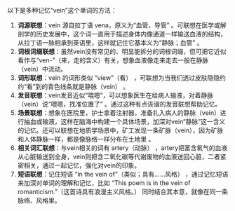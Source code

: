 以下是多种记忆“vein”这个单词的方法：
1. **词源联想**：vein 源自拉丁语 vena，原义为“血管，导管” 。可联想在医学或解剖学的历史发展中，这个词一直用于描述身体内像通道一样输送血液的结构，从拉丁语一脉相承到英语里，这样就记住它基本义为“静脉；血管” 。
2. **词根词缀联想**：虽然vein没有常见的、明显能拆分的词根词缀，但可把它近似看作与“ven-”（来，走的含义）有关，想象血液像走来走去一般在静脉（vein）中流动。
3. **词形联想**：vein 的词形类似 “view”（看） ，可联想为当我们透过皮肤隐隐约约“看”到的青色线条就是静脉（vein） 。
4. **发音联想**：vein发音近似“喂嗯”，可以想象医生在给病人输液，对着静脉（vein）说“喂嗯，找准位置了” 。通过这种有点诙谐的发音联想帮助记忆。
5. **场景联想**：想象在医院里，护士拿着注射器，准备扎入病人的静脉（vein）进行抽血或输液，这样在脑海中构建一个具体场景，加深对vein“静脉”这一含义的记忆。还可以联想在地质学场景中，矿工发现一条矿脉（vein），因为矿脉和人体静脉一样，都是像脉络一样分布在土地里 。
6. **相关词汇联想**：与vein相关的词有 artery（动脉） ，artery把富含氧气的血液从心脏输送到全身，vein则把含二氧化碳等代谢废物的血液送回心脏，二者紧密相关，通过一起记忆，强化对vein的印象。
7. **短语联想**：记住短语 “in the vein of”（类似；具有……风格） ，通过记忆短语来加深对单词的理解和记忆，比如 “This poem is in the vein of romanticism.”（这首诗具有浪漫主义风格。） 同时结合其本意，就像在同一条脉络、风格里。 